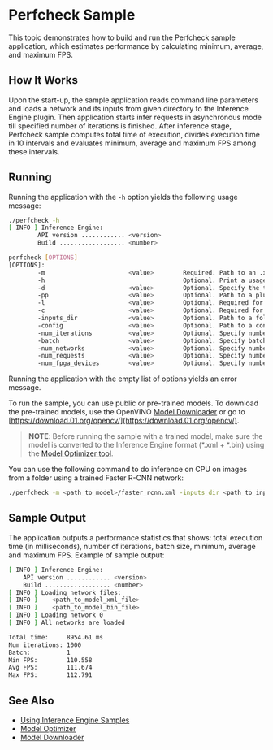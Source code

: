 # Perfcheck Sample

This topic demonstrates how to build and run the Perfcheck sample application, which estimates performance by calculating minimum, average, and maximum FPS.

## How It Works

Upon the start-up, the sample application reads command line parameters and loads a network and its inputs from given directory to the Inference Engine plugin.
Then application starts infer requests in asynchronous mode till specified number of iterations is finished.
After inference stage, Perfcheck sample computes total time of execution, divides execution time in 10 intervals and evaluates minimum, average and maximum FPS among these intervals.

## Running

Running the application with the `-h` option yields the following usage message:

```sh
./perfcheck -h
[ INFO ] Inference Engine:
        API version ............ <version>
        Build .................. <number>

perfcheck [OPTIONS]
[OPTIONS]:
        -m                       <value>        Required. Path to an .xml file with a trained model.
        -h                                      Optional. Print a usage message.
        -d                       <value>        Optional. Specify the target device to infer on. Sample will look for a suitable plugin for device specified. Default value: CPU.
        -pp                      <value>        Optional. Path to a plugin folder.
        -l                       <value>        Optional. Required for CPU custom layers. Absolute path to a shared library with the kernels implementation.
        -c                       <value>        Optional. Required for GPU custom kernels. Absolute path to an .xml file with the kernels description.
        -inputs_dir              <value>        Optional. Path to a folder with images and binaries for inputs. Default value: ".".
        -config                  <value>        Optional. Path to a configuration file.
        -num_iterations          <value>        Optional. Specify number of iterations. Default value: 1000. Must be greater than or equal to 1000.
        -batch                   <value>        Optional. Specify batch. Default value: 1.
        -num_networks            <value>        Optional. Specify number of networks. Default value: 1. Must be less than or equal to 16.
        -num_requests            <value>        Optional. Specify number of infer requests. Default value depends on specified device.
        -num_fpga_devices        <value>        Optional. Specify number of FPGA devices. Default value: 1.
```

Running the application with the empty list of options yields an error message.

To run the sample, you can use public or pre-trained models. To download the pre-trained models, use the OpenVINO [Model Downloader](https://github.com/opencv/open_model_zoo/tree/2018/model_downloader) or go to [https://download.01.org/opencv/](https://download.01.org/opencv/).

> **NOTE**: Before running the sample with a trained model, make sure the model is converted to the Inference Engine format (\*.xml + \*.bin) using the [Model Optimizer tool](./docs/MO_DG/Deep_Learning_Model_Optimizer_DevGuide.md).

You can use the following command to do inference on CPU on images from a folder using a trained Faster R-CNN network:

```sh
./perfcheck -m <path_to_model>/faster_rcnn.xml -inputs_dir <path_to_inputs> -d CPU
```

## Sample Output

The application outputs a performance statistics that shows: total execution time (in milliseconds), number of iterations, batch size, minimum, average and maximum FPS.
Example of sample output:

```sh
[ INFO ] Inference Engine:
	API version ............ <version>
	Build .................. <number>
[ INFO ] Loading network files:
[ INFO ] 	<path_to_model_xml_file>
[ INFO ] 	<path_to_model_bin_file>
[ INFO ] Loading network 0
[ INFO ] All networks are loaded

Total time:     8954.61 ms
Num iterations: 1000
Batch:          1
Min FPS:        110.558
Avg FPS:        111.674
Max FPS:        112.791
```

## See Also

* [Using Inference Engine Samples](./docs/IE_DG/Samples_Overview.md)
* [Model Optimizer](./docs/MO_DG/Deep_Learning_Model_Optimizer_DevGuide.md)
* [Model Downloader](https://github.com/opencv/open_model_zoo/tree/2018/model_downloader)
